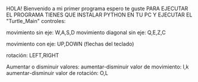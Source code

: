 HOLA!
Bienvenido a mi primer programa espero te guste
PARA EJECUTAR EL PROGRAMA TIENES QUE INSTALAR PYTHON EN TU PC Y EJECUTAR EL "Turtle_Main"
controles:

movimiento sin eje:
W,A,S,D 
movimiento diagonal sin eje:
Q,E,Z,C

movimiento con eje:
UP,DOWN (flechas del teclado)

rotación:
LEFT,RIGHT

Aumentar o disminuir valores:
aumentar-disminuir valor de movimiento:
I,k
aumentar-disminuir valor de rotación:
O,L
